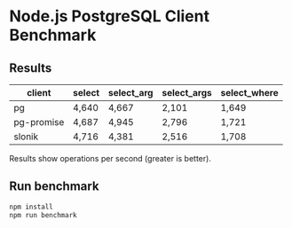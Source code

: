 # Node.js PostgreSQL Client Benchmark

## Results

|**client**|**select**|**select_arg**|**select_args**|**select_where**|
|-|-|-|-|-|
|pg|4,640|4,667|2,101|1,649|
|pg-promise|4,687|4,945|2,796|1,721|
|slonik|4,716|4,381|2,516|1,708|

Results show operations per second (greater is better).

## Run benchmark

```bash
npm install
npm run benchmark

```

